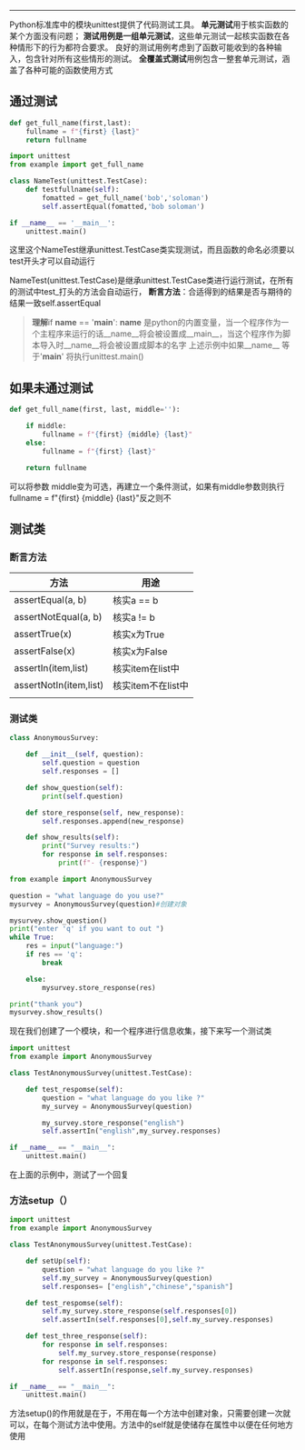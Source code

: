 
-------------

Python标准库中的模块unittest提供了代码测试工具。
**单元测试**用于核实函数的某个方面没有问题；
**测试用例是一组单元测试**，这些单元测试一起核实函数在各种情形下的行为都符合要求。
良好的测试用例考虑到了函数可能收到的各种输入，包含针对所有这些情形的测试。
**全覆盖式测试**用例包含一整套单元测试，涵盖了各种可能的函数使用方式

## 通过测试

```python
def get_full_name(first,last):
    fullname = f"{first} {last}"
    return fullname
```

```python
import unittest
from example import get_full_name

class NameTest(unittest.TestCase):
    def testfullname(self):
        fomatted = get_full_name('bob','soloman')
        self.assertEqual(fomatted,'bob soloman')

if __name__ == '__main__':
    unittest.main()
```
这里这个NameTest继承unittest.TestCase类实现测试，而且函数的命名必须要以test开头才可以自动运行

NameTest(unittest.TestCase)是继承unittest.TestCase类进行运行测试，在所有的测试中test_打头的方法会自动运行，
**断言方法**：合适得到的结果是否与期待的结果一致self.assertEqual

>**理解**if __name__ == '__main__':
__name__ 是python的内置变量，当一个程序作为一个主程序来运行的话__name__将会被设置成__main__，当这个程序作为脚本导入时__name__将会被设置成脚本的名字
上述示例中如果__name__ 等于'__main__' 将执行unittest.main()

## 如果未通过测试

```python
def get_full_name(first, last, middle=''):

    if middle:
        fullname = f"{first} {middle} {last}"
    else:
        fullname = f"{first} {last}"

    return fullname
```

可以将参数 middle变为可选，再建立一个条件测试，如果有middle参数则执行fullname = f"{first} {middle} {last}"反之则不
## 测试类

### 断言方法

| 方法                   | 用途               |
| ---------------------- | ------------------ |
| assertEqual(a, b)      | 核实a == b         |
| assertNotEqual(a, b)   | 核实a != b         |
| assertTrue(x)          | 核实x为True        |
| assertFalse(x)         | 核实x为False       |
| assertIn(item,list)    | 核实item在list中   |
| assertNotIn(item,list) | 核实item不在list中 |
|                        |                    |


### 测试类

```python
class AnonymousSurvey:

    def __init__(self, question):
        self.question = question
        self.responses = []

    def show_question(self):   
        print(self.question)

    def store_response(self, new_response):
        self.responses.append(new_response)

    def show_results(self):
        print("Survey results:")
        for response in self.responses:
            print(f"- {response}")
```

```python
from example import AnonymousSurvey

question = "what language do you use?"
mysurvey = AnonymousSurvey(question)#创建对象

mysurvey.show_question()
print("enter 'q' if you want to out ")
while True:
    res = input("language:")
    if res == 'q':
        break

    else:
        mysurvey.store_response(res)

print("thank you")
mysurvey.show_results()
```


现在我们创建了一个模块，和一个程序进行信息收集，接下来写一个测试类

```python
import unittest
from example import AnonymousSurvey

class TestAnonymousSurvey(unittest.TestCase):

    def test_respomse(self):
        question = "what language do you like ?"
        my_survey = AnonymousSurvey(question)

        my_survey.store_response("english")
        self.assertIn("english",my_survey.responses)

if __name__ == "__main__":
    unittest.main()
```
在上面的示例中，测试了一个回复

### 方法setup（）

```python
import unittest
from example import AnonymousSurvey

class TestAnonymousSurvey(unittest.TestCase):

    def setUp(self):
        question = "what language do you like ?"
        self.my_survey = AnonymousSurvey(question)
        self.responses= ["english","chinese","spanish"]

    def test_respomse(self):
        self.my_survey.store_response(self.responses[0])
        self.assertIn(self.responses[0],self.my_survey.responses)

    def test_three_response(self):
        for response in self.responses:
            self.my_survey.store_response(response)
        for response in self.responses:
            self.assertIn(response,self.my_survey.responses)

if __name__ == "__main__":
    unittest.main()
```
方法setup()的作用就是在于，不用在每一个方法中创建对象，只需要创建一次就可以，在每个测试方法中使用。方法中的self就是使储存在属性中以便在任何地方使用


















